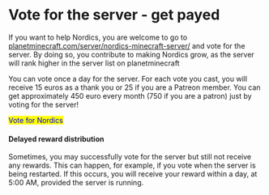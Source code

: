 # Vote for the server - get payed

If you want to help Nordics, you are welcome to go to [planetminecraft.com/server/nordics-minecraft-server/](http://planetminecraft.com/server/nordics-minecraft-server/) and vote for the server. By doing so, you contribute to making Nordics grow, as the server will rank higher in the server list on planetminecraft

You can vote once a day for the server. For each vote you cast, you will receive 15 euros as a thank you or 25 if you are a Patreon member. You can get approximately 450 euro every month (750 if you are a patron) just by voting for the server!

<mark style="color:blue;">Vote for Nordics</mark>

#### Delayed reward distribution

Sometimes, you may successfully vote for the server but still not receive any rewards. This can happen, for example, if you vote when the server is being restarted. If this occurs, you will receive your reward within a day, at 5:00 AM, provided the server is running.
